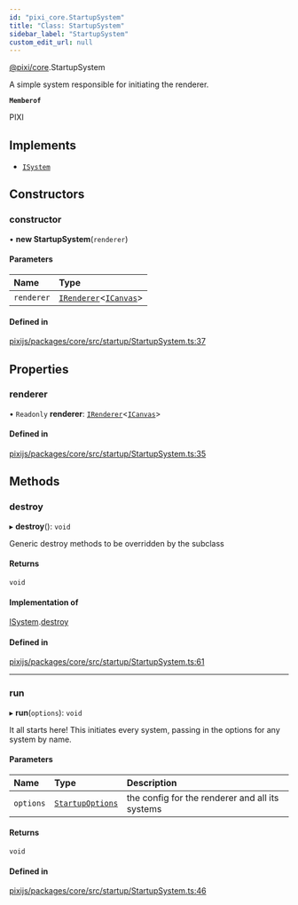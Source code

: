 ```yaml
---
id: "pixi_core.StartupSystem"
title: "Class: StartupSystem"
sidebar_label: "StartupSystem"
custom_edit_url: null
---
```


[@pixi/core](../modules/pixi_core.md).StartupSystem

A simple system responsible for initiating the renderer.

**`Memberof`**

PIXI

## Implements

- [`ISystem`](../interfaces/pixi_core.ISystem.md)

## Constructors

### constructor

• **new StartupSystem**(`renderer`)

#### Parameters

| Name | Type |
| :------ | :------ |
| `renderer` | [`IRenderer`](../interfaces/pixi_core.IRenderer.md)<[`ICanvas`](../interfaces/pixi_core.ICanvas.md)\> |

#### Defined in

[pixijs/packages/core/src/startup/StartupSystem.ts:37](https://github.com/pixijs/pixijs/blob/2194fe5c5/packages/core/src/startup/StartupSystem.ts#L37)

## Properties

### renderer

• `Readonly` **renderer**: [`IRenderer`](../interfaces/pixi_core.IRenderer.md)<[`ICanvas`](../interfaces/pixi_core.ICanvas.md)\>

#### Defined in

[pixijs/packages/core/src/startup/StartupSystem.ts:35](https://github.com/pixijs/pixijs/blob/2194fe5c5/packages/core/src/startup/StartupSystem.ts#L35)

## Methods

### destroy

▸ **destroy**(): `void`

Generic destroy methods to be overridden by the subclass

#### Returns

`void`

#### Implementation of

[ISystem](../interfaces/pixi_core.ISystem.md).[destroy](../interfaces/pixi_core.ISystem.md#destroy)

#### Defined in

[pixijs/packages/core/src/startup/StartupSystem.ts:61](https://github.com/pixijs/pixijs/blob/2194fe5c5/packages/core/src/startup/StartupSystem.ts#L61)

___

### run

▸ **run**(`options`): `void`

It all starts here! This initiates every system, passing in the options for any system by name.

#### Parameters

| Name | Type | Description |
| :------ | :------ | :------ |
| `options` | [`StartupOptions`](../interfaces/pixi_core.StartupOptions.md) | the config for the renderer and all its systems |

#### Returns

`void`

#### Defined in

[pixijs/packages/core/src/startup/StartupSystem.ts:46](https://github.com/pixijs/pixijs/blob/2194fe5c5/packages/core/src/startup/StartupSystem.ts#L46)
